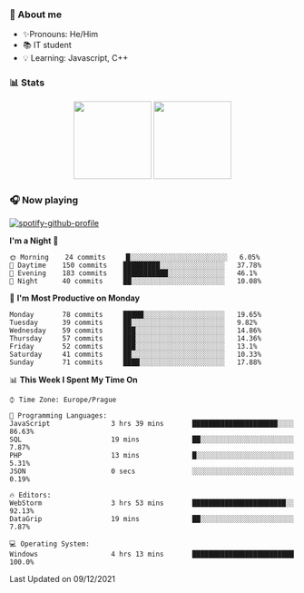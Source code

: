 ### 👋 About me

- ✨Pronouns: He/Him
- 📚 IT student
- 💡 Learning: Javascript, C++

### 📊 Stats
<p align="center">
  <img height="137px" src="https://github-readme-stats-ashy-seven.vercel.app/api?username=Nanoslav&count_private=true&theme=dark&show_icons=true" />
  <img height="137px" src="https://github-readme-stats-ashy-seven.vercel.app/api/top-langs?username=Nanoslav&count_private=true&layout=compact&theme=dark" />
</p>

### 🎧 Now playing
[![spotify-github-profile](https://spotify-github-profile.vercel.app/api/view?uid=g509347fts6blldcmm8uxhzib&cover_image=true&theme=novatorem)](https://spotify-github-profile.vercel.app/api/view?uid=g509347fts6blldcmm8uxhzib&redirect=true)

<!--START_SECTION:waka-->
**I'm a Night 🦉** 

```text
🌞 Morning    24 commits     █░░░░░░░░░░░░░░░░░░░░░░░░   6.05% 
🌆 Daytime    150 commits    █████████░░░░░░░░░░░░░░░░   37.78% 
🌃 Evening    183 commits    ███████████░░░░░░░░░░░░░░   46.1% 
🌙 Night      40 commits     ██░░░░░░░░░░░░░░░░░░░░░░░   10.08%

```
📅 **I'm Most Productive on Monday** 

```text
Monday       78 commits     █████░░░░░░░░░░░░░░░░░░░░   19.65% 
Tuesday      39 commits     ██░░░░░░░░░░░░░░░░░░░░░░░   9.82% 
Wednesday    59 commits     ███░░░░░░░░░░░░░░░░░░░░░░   14.86% 
Thursday     57 commits     ███░░░░░░░░░░░░░░░░░░░░░░   14.36% 
Friday       52 commits     ███░░░░░░░░░░░░░░░░░░░░░░   13.1% 
Saturday     41 commits     ██░░░░░░░░░░░░░░░░░░░░░░░   10.33% 
Sunday       71 commits     ████░░░░░░░░░░░░░░░░░░░░░   17.88%

```


📊 **This Week I Spent My Time On** 

```text
⌚︎ Time Zone: Europe/Prague

💬 Programming Languages: 
JavaScript               3 hrs 39 mins       █████████████████████░░░░   86.63% 
SQL                      19 mins             ██░░░░░░░░░░░░░░░░░░░░░░░   7.87% 
PHP                      13 mins             █░░░░░░░░░░░░░░░░░░░░░░░░   5.31% 
JSON                     0 secs              ░░░░░░░░░░░░░░░░░░░░░░░░░   0.19%

🔥 Editors: 
WebStorm                 3 hrs 53 mins       ███████████████████████░░   92.13% 
DataGrip                 19 mins             ██░░░░░░░░░░░░░░░░░░░░░░░   7.87%

💻 Operating System: 
Windows                  4 hrs 13 mins       █████████████████████████   100.0%

```


 Last Updated on 09/12/2021
<!--END_SECTION:waka-->

<!--
**Nanoslav/Nanoslav** is a ✨ _special_ ✨ repository because its `README.md` (this file) appears on your GitHub profile.

Here are some ideas to get you started:

- 🔭 I’m currently working on ...
- 🌱 I’m currently learning ...
- 👯 I’m looking to collaborate on ...
- 🤔 I’m looking for help with ...
- 💬 Ask me about ...
- 📫 How to reach me: ...
- 😄 Pronouns: ...
- ⚡ Fun fact: ...
-->
